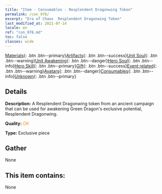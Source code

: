 ```yaml
---
title: "Item - Consumables - Resplendent Dragonwing Token"
permalink: /con_976/
excerpt: "Era of Chaos  Resplendent Dragonwing Token"
last_modified_at: 2021-07-14
locale: en
ref: "con_976.md"
toc: false
classes: wide
---
```

 [Materials](/Items/){: .btn .btn--primary}[Artifacts](/Items/Artifacts/){: .btn .btn--success}[Unit Soul](/Items/UnitSoul/){: .btn .btn--warning}[Unit Awakening](/Items/UnitAwakening/){: .btn .btn--danger}[Hero Soul](/Items/HeroSoul/){: .btn .btn--info}[Hero Skill](/Items/HeroSkill/){: .btn .btn--primary}[Gift](/Items/Gift/){: .btn .btn--success}[Event related](/Items/Events/){: .btn .btn--warning}[Avatars](/Items/Avatars/){: .btn .btn--danger}[Consumables](/Items/Consumables/){: .btn .btn--info}[Unknown](/Items/Unknown/){: .btn .btn--primary}

## Details
 **Description:** A Resplendent Dragonwing token from an ancient campaign that can be used for awakening Green Dragon's exclusive potential, Resplendent Dragonwing.

 **Quality:** <span style="color: #FF8C00">OK</span>

 **Type:** Exclusive piece

## Gather

  None

## This item contains:

  None

